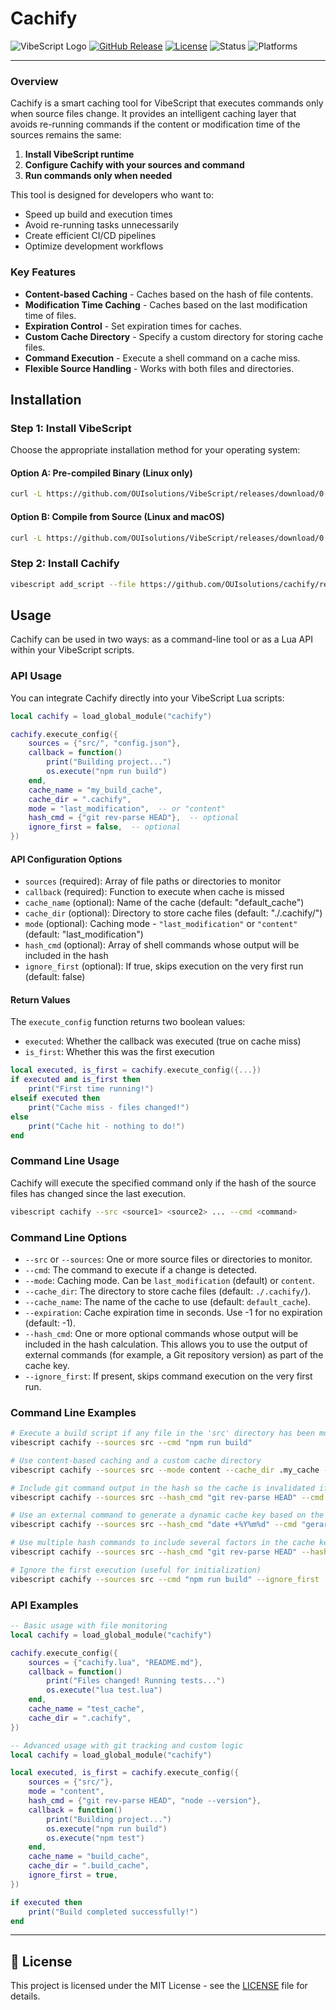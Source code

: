 # Cachify
![VibeScript Logo](https://img.shields.io/badge/VibeScript-0.1.0-blue?style=for-the-badge&logo=lua)
[![GitHub Release](https://img.shields.io/badge/GitHub-Release-blue?style=for-the-badge)](https://github.com/OUIsolutions/cachify/releases)
[![License](https://img.shields.io/badge/License-MIT-green.svg?style=for-the-badge)](https://github.com/OUIsolutions/cachify/blob/main/LICENSE)
![Status](https://img.shields.io/badge/Status-Stable-brightgreen?style=for-the-badge)
![Platforms](https://img.shields.io/badge/Platforms-VibeScript-lightgrey?style=for-the-badge)

---

### Overview

Cachify is a smart caching tool for VibeScript that executes commands only when source files change. It provides an intelligent caching layer that avoids re-running commands if the content or modification time of the sources remains the same:

1. **Install VibeScript runtime**
2. **Configure Cachify with your sources and command**
3. **Run commands only when needed**

This tool is designed for developers who want to:
- Speed up build and execution times
- Avoid re-running tasks unnecessarily
- Create efficient CI/CD pipelines
- Optimize development workflows

### Key Features

- **Content-based Caching** - Caches based on the hash of file contents.
- **Modification Time Caching** - Caches based on the last modification time of files.
- **Expiration Control** - Set expiration times for caches.
- **Custom Cache Directory** - Specify a custom directory for storing cache files.
- **Command Execution** - Execute a shell command on a cache miss.
- **Flexible Source Handling** - Works with both files and directories.

## Installation

### Step 1: Install VibeScript

Choose the appropriate installation method for your operating system:

#### Option A: Pre-compiled Binary (Linux only)
```bash
curl -L https://github.com/OUIsolutions/VibeScript/releases/download/0.32.0/vibescript.out -o vibescript.out && chmod +x vibescript.out && sudo mv vibescript.out /usr/local/bin/vibescript
```

#### Option B: Compile from Source (Linux and macOS)
```bash
curl -L https://github.com/OUIsolutions/VibeScript/releases/download/0.35.0/amalgamation.c -o vibescript.c && gcc vibescript.c -o vibescript.out && sudo mv vibescript.out /usr/local/bin/vibescript
```

### Step 2: Install Cachify
```bash
vibescript add_script --file https://github.com/OUIsolutions/cachify/releases/download/0.1.0/cli.lua cachify
```

## Usage

Cachify can be used in two ways: as a command-line tool or as a Lua API within your VibeScript scripts.

### API Usage

You can integrate Cachify directly into your VibeScript Lua scripts:

```lua
local cachify = load_global_module("cachify")

cachify.execute_config({
    sources = {"src/", "config.json"},
    callback = function() 
        print("Building project...")
        os.execute("npm run build")
    end,
    cache_name = "my_build_cache",
    cache_dir = ".cachify",
    mode = "last_modification",  -- or "content"
    hash_cmd = {"git rev-parse HEAD"},  -- optional
    ignore_first = false,  -- optional
})
```

#### API Configuration Options

- `sources` (required): Array of file paths or directories to monitor
- `callback` (required): Function to execute when cache is missed
- `cache_name` (optional): Name of the cache (default: "default_cache")
- `cache_dir` (optional): Directory to store cache files (default: "./.cachify/")
- `mode` (optional): Caching mode - `"last_modification"` or `"content"` (default: "last_modification")
- `hash_cmd` (optional): Array of shell commands whose output will be included in the hash
- `ignore_first` (optional): If true, skips execution on the very first run (default: false)

#### Return Values

The `execute_config` function returns two boolean values:
- `executed`: Whether the callback was executed (true on cache miss)
- `is_first`: Whether this was the first execution

```lua
local executed, is_first = cachify.execute_config({...})
if executed and is_first then
    print("First time running!")
elseif executed then
    print("Cache miss - files changed!")
else
    print("Cache hit - nothing to do!")
end
```

### Command Line Usage

Cachify will execute the specified command only if the hash of the source files has changed since the last execution.

```bash
vibescript cachify --src <source1> <source2> ... --cmd <command>
```



### Command Line Options

- `--src` or `--sources`: One or more source files or directories to monitor.
- `--cmd`: The command to execute if a change is detected.
- `--mode`: Caching mode. Can be `last_modification` (default) or `content`.
- `--cache_dir`: The directory to store cache files (default: `./.cachify/`).
- `--cache_name`: The name of the cache to use (default: `default_cache`).
- `--expiration`: Cache expiration time in seconds. Use -1 for no expiration (default: -1).
- `--hash_cmd`: One or more optional commands whose output will be included in the hash calculation. This allows you to use the output of external commands (for example, a Git repository version) as part of the cache key.
- `--ignore_first`: If present, skips command execution on the very first run.

### Command Line Examples

```bash
# Execute a build script if any file in the 'src' directory has been modified
vibescript cachify --sources src --cmd "npm run build"

# Use content-based caching and a custom cache directory
vibescript cachify --sources src --mode content --cache_dir .my_cache --cmd "echo 'Files have changed!'"

# Include git command output in the hash so the cache is invalidated if HEAD changes
vibescript cachify --sources src --hash_cmd "git rev-parse HEAD" --cmd "npm test"

# Use an external command to generate a dynamic cache key based on the current date
vibescript cachify --sources src --hash_cmd "date +%Y%m%d" --cmd "gerar_relatorio_diario.sh"

# Use multiple hash commands to include several factors in the cache key
vibescript cachify --sources src --hash_cmd "git rev-parse HEAD" --hash_cmd "node --version" --cmd "npm run build"

# Ignore the first execution (useful for initialization)
vibescript cachify --sources src --cmd "npm run build" --ignore_first
```

### API Examples

```lua
-- Basic usage with file monitoring
local cachify = load_global_module("cachify")

cachify.execute_config({
    sources = {"cachify.lua", "README.md"},
    callback = function() 
        print("Files changed! Running tests...")
        os.execute("lua test.lua")
    end,
    cache_name = "test_cache",
    cache_dir = ".cachify",
})

-- Advanced usage with git tracking and custom logic
local cachify = load_global_module("cachify")

local executed, is_first = cachify.execute_config({
    sources = {"src/"},
    mode = "content",
    hash_cmd = {"git rev-parse HEAD", "node --version"},
    callback = function()
        print("Building project...")
        os.execute("npm run build")
        os.execute("npm test")
    end,
    cache_name = "build_cache",
    cache_dir = ".build_cache",
    ignore_first = true,
})

if executed then
    print("Build completed successfully!")
end
```

---

## 📄 License

This project is licensed under the MIT License - see the [LICENSE](LICENSE) file for details.
